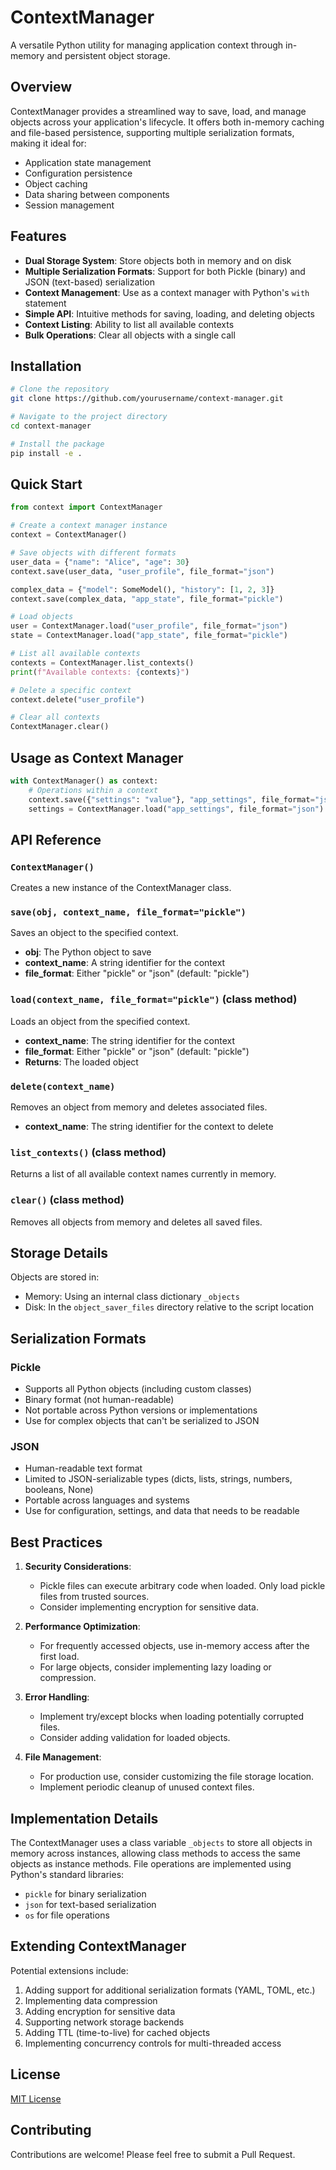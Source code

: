 # ContextManager

A versatile Python utility for managing application context through in-memory and persistent object storage.

## Overview

ContextManager provides a streamlined way to save, load, and manage objects across your application's lifecycle. It offers both in-memory caching and file-based persistence, supporting multiple serialization formats, making it ideal for:

- Application state management
- Configuration persistence
- Object caching
- Data sharing between components
- Session management

## Features

- **Dual Storage System**: Store objects both in memory and on disk
- **Multiple Serialization Formats**: Support for both Pickle (binary) and JSON (text-based) serialization
- **Context Management**: Use as a context manager with Python's `with` statement
- **Simple API**: Intuitive methods for saving, loading, and deleting objects
- **Context Listing**: Ability to list all available contexts
- **Bulk Operations**: Clear all objects with a single call

## Installation

```bash
# Clone the repository
git clone https://github.com/yourusername/context-manager.git

# Navigate to the project directory
cd context-manager

# Install the package
pip install -e .
```

## Quick Start

```python
from context import ContextManager

# Create a context manager instance
context = ContextManager()

# Save objects with different formats
user_data = {"name": "Alice", "age": 30}
context.save(user_data, "user_profile", file_format="json")

complex_data = {"model": SomeModel(), "history": [1, 2, 3]}
context.save(complex_data, "app_state", file_format="pickle")

# Load objects
user = ContextManager.load("user_profile", file_format="json")
state = ContextManager.load("app_state", file_format="pickle")

# List all available contexts
contexts = ContextManager.list_contexts()
print(f"Available contexts: {contexts}")

# Delete a specific context
context.delete("user_profile")

# Clear all contexts
ContextManager.clear()
```

## Usage as Context Manager

```python
with ContextManager() as context:
    # Operations within a context
    context.save({"settings": "value"}, "app_settings", file_format="json")
    settings = ContextManager.load("app_settings", file_format="json")
```

## API Reference

### `ContextManager()`

Creates a new instance of the ContextManager class.

### `save(obj, context_name, file_format="pickle")`

Saves an object to the specified context.

- **obj**: The Python object to save
- **context_name**: A string identifier for the context
- **file_format**: Either "pickle" or "json" (default: "pickle")

### `load(context_name, file_format="pickle")` (class method)

Loads an object from the specified context.

- **context_name**: The string identifier for the context
- **file_format**: Either "pickle" or "json" (default: "pickle")
- **Returns**: The loaded object

### `delete(context_name)`

Removes an object from memory and deletes associated files.

- **context_name**: The string identifier for the context to delete

### `list_contexts()` (class method)

Returns a list of all available context names currently in memory.

### `clear()` (class method)

Removes all objects from memory and deletes all saved files.

## Storage Details

Objects are stored in:
- Memory: Using an internal class dictionary `_objects`
- Disk: In the `object_saver_files` directory relative to the script location

## Serialization Formats

### Pickle
- Supports all Python objects (including custom classes)
- Binary format (not human-readable)
- Not portable across Python versions or implementations
- Use for complex objects that can't be serialized to JSON

### JSON
- Human-readable text format
- Limited to JSON-serializable types (dicts, lists, strings, numbers, booleans, None)
- Portable across languages and systems
- Use for configuration, settings, and data that needs to be readable

## Best Practices

1. **Security Considerations**:
   - Pickle files can execute arbitrary code when loaded. Only load pickle files from trusted sources.
   - Consider implementing encryption for sensitive data.

2. **Performance Optimization**:
   - For frequently accessed objects, use in-memory access after the first load.
   - For large objects, consider implementing lazy loading or compression.

3. **Error Handling**:
   - Implement try/except blocks when loading potentially corrupted files.
   - Consider adding validation for loaded objects.

4. **File Management**:
   - For production use, consider customizing the file storage location.
   - Implement periodic cleanup of unused context files.

## Implementation Details

The ContextManager uses a class variable `_objects` to store all objects in memory across instances, allowing class methods to access the same objects as instance methods. File operations are implemented using Python's standard libraries:

- `pickle` for binary serialization
- `json` for text-based serialization
- `os` for file operations

## Extending ContextManager

Potential extensions include:

1. Adding support for additional serialization formats (YAML, TOML, etc.)
2. Implementing data compression
3. Adding encryption for sensitive data
4. Supporting network storage backends
5. Adding TTL (time-to-live) for cached objects
6. Implementing concurrency controls for multi-threaded access

## License

[MIT License](LICENSE)

## Contributing

Contributions are welcome! Please feel free to submit a Pull Request.
